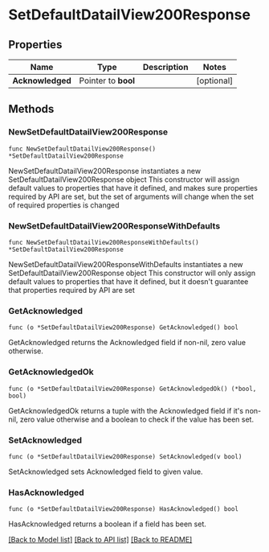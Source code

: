 # SetDefaultDatailView200Response

## Properties

Name | Type | Description | Notes
------------ | ------------- | ------------- | -------------
**Acknowledged** | Pointer to **bool** |  | [optional] 

## Methods

### NewSetDefaultDatailView200Response

`func NewSetDefaultDatailView200Response() *SetDefaultDatailView200Response`

NewSetDefaultDatailView200Response instantiates a new SetDefaultDatailView200Response object
This constructor will assign default values to properties that have it defined,
and makes sure properties required by API are set, but the set of arguments
will change when the set of required properties is changed

### NewSetDefaultDatailView200ResponseWithDefaults

`func NewSetDefaultDatailView200ResponseWithDefaults() *SetDefaultDatailView200Response`

NewSetDefaultDatailView200ResponseWithDefaults instantiates a new SetDefaultDatailView200Response object
This constructor will only assign default values to properties that have it defined,
but it doesn't guarantee that properties required by API are set

### GetAcknowledged

`func (o *SetDefaultDatailView200Response) GetAcknowledged() bool`

GetAcknowledged returns the Acknowledged field if non-nil, zero value otherwise.

### GetAcknowledgedOk

`func (o *SetDefaultDatailView200Response) GetAcknowledgedOk() (*bool, bool)`

GetAcknowledgedOk returns a tuple with the Acknowledged field if it's non-nil, zero value otherwise
and a boolean to check if the value has been set.

### SetAcknowledged

`func (o *SetDefaultDatailView200Response) SetAcknowledged(v bool)`

SetAcknowledged sets Acknowledged field to given value.

### HasAcknowledged

`func (o *SetDefaultDatailView200Response) HasAcknowledged() bool`

HasAcknowledged returns a boolean if a field has been set.


[[Back to Model list]](../README.md#documentation-for-models) [[Back to API list]](../README.md#documentation-for-api-endpoints) [[Back to README]](../README.md)


